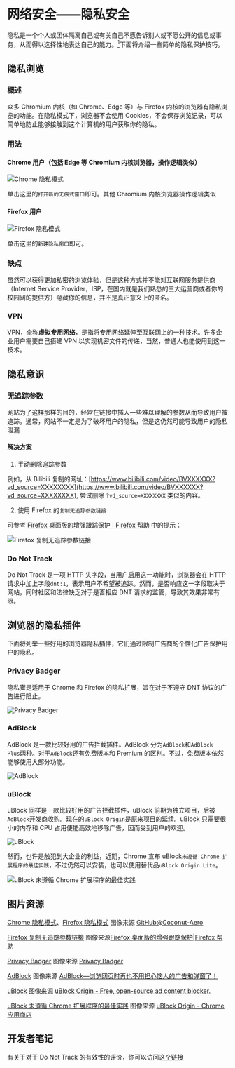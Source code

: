 # 网络安全——隐私安全

隐私是一个个人或团体隔离自己或有关自己不愿告诉别人或不愿公开的信息或事务，从而得以选择性地表达自己的能力。[<sup>1</sup>](https://zh.wikipedia.org/zh-hans/%E9%9A%90%E7%A7%81)下面将介绍一些简单的隐私保护技巧。

## 隐私浏览

### 概述

众多 Chromium 内核（如 Chrome、Edge 等）与 Firefox 内核的浏览器有隐私浏览的功能。在隐私模式下，浏览器不会使用 Cookies，不会保存浏览记录，可以简单地防止能够接触到这个计算机的用户获取你的隐私。

### 用法

#### Chrome 用户（包括 Edge 等 Chromium 内核浏览器，操作逻辑类似）

![Chrome 隐私模式](resources/img1.png)

单击这里的`打开新的无痕式窗口`即可。其他 Chromium 内核浏览器操作逻辑类似

#### Firefox 用户

![Firefox 隐私模式](resources/img2.png)

单击这里的`新建隐私窗口`即可。

### 缺点

虽然可以获得更加私密的浏览体验，但是这种方式并不能对互联网服务提供商（Internet Service Provider，ISP，在国内就是我们熟悉的三大运营商或者你的校园网的提供方）隐藏你的信息，并不是真正意义上的匿名。

### VPN

VPN，全称**虚拟专用网络**，是指将专用网络延伸至互联网上的一种技术。许多企业用户需要自己搭建 VPN 以实现机密文件的传递，当然，普通人也能使用到这一技术。

## 隐私意识

### 无追踪参数

网站为了这样那样的目的，经常在链接中插入一些难以理解的参数从而导致用户被追踪。通常，网站不一定是为了破坏用户的隐私，但是这仍然可能导致用户的隐私泄漏

#### 解决方案

1. 手动删除追踪参数

例如，从 Bilibili 复制的网址：[https://www.bilibili.com/video/BVXXXXXX?vd_source=XXXXXXXX](https://www.bilibili.com/video/BVXXXXXX?vd_source=XXXXXXXX), 尝试删除 `?vd_source=XXXXXXXX` 类似的内容。

2. 使用 Firefox 的`复制无追踪参数链接`

可参考 [Firefox 桌面版的增强跟踪保护 | Firefox 帮助](https://support.mozilla.org/zh-CN/kb/Firefox%20%E6%A1%8C%E9%9D%A2%E7%89%88%E7%9A%84%E5%A2%9E%E5%BC%BA%E8%B7%9F%E8%B8%AA%E4%BF%9D%E6%8A%A4) 中的提示：

![Firefox 复制无追踪参数链接](resources/img3.png)

### Do Not Track

Do Not Track 是一项 HTTP 头字段，当用户启用这一功能时，浏览器会在 HTTP 请求中加上字段`dnt:1`，表示用户不希望被追踪。然而，是否响应这一字段取决于网站，同时社区和法律缺乏对于是否相应 DNT 请求的监管，导致其效果非常有限。

## 浏览器的隐私插件

下面将列举一些好用的浏览器隐私插件，它们通过限制广告商的个性化广告保护用户的隐私。

### Privacy Badger

隐私獾是适用于 Chrome 和 Firefox 的隐私扩展，旨在对于不遵守 DNT 协议的广告进行阻止。

![Privacy Badger](resources/img5.png)

### AdBlock

AdBlock 是一款比较好用的广告拦截插件。AdBlock 分为`AdBlock`和`AdBlock Plus`两种。对于`AdBlock`还有免费版本和 Premium 的区别。不过，免费版本依然能够使用大部分功能。

![AdBlock](resources/img6.png)

### uBlock

uBlock 同样是一款比较好用的广告拦截插件，uBlock 前期为独立项目，后被`AdBlock`开发商收购。现在的`uBlock Origin`是原来项目的延续。uBlock 只需要很小的内存和 CPU 占用便能高效地移除广告，因而受到用户的欢迎。

![uBlock](resources/img7.png)

然而，也许是触犯到大企业的利益，近期，Chrome 宣布 uBlock`未遵循 Chrome 扩展程序的最佳实践`，不过仍然可以安装，也可以使用替代品`uBlock Origin Lite`。

![uBlock 未遵循 Chrome 扩展程序的最佳实践](resources/img8.png)

## 图片资源

[Chrome 隐私模式](resources/img1.png)、[Firefox 隐私模式](resources/img2.png) 图像来源 [GitHub@Coconut-Aero](https://github.com/Coconut-Aero)

[Firefox 复制无追踪参数链接](resources/img3.png) 图像来源[Firefox 桌面版的增强跟踪保护|Firefox 帮助](https://support.mozilla.org/zh-CN/kb/Firefox%20%E6%A1%8C%E9%9D%A2%E7%89%88%E7%9A%84%E5%A2%9E%E5%BC%BA%E8%B7%9F%E8%B8%AA%E4%BF%9D%E6%8A%A4)

[Privacy Badger](resources/img5.png) 图像来源 [Privacy Badger](https://privacybadger.org/)

[AdBlock](resources/img6.png) 图像来源 [AdBlock—浏览网页时再也不用担心恼人的广告和弹窗了！](https://getadblock.com/zh_CN/)

[uBlock](resources/img7.png) 图像来源 [uBlock Origin - Free, open-source ad content blocker.](https://ublockorigin.com/)

[uBlock 未遵循 Chrome 扩展程序的最佳实践](resources/img8.png) 图像来源 [uBlock Origin - Chrome 应用商店](https://chrome.google.com/webstore/detail/ublock-origin/cjpalhdlnbpafiamejdnhcphjbkeiagm)

## 开发者笔记

有关于对于 Do Not Track 的有效性的评价，你可以访问[这个链接](https://gizmodo.com/do-not-track-the-privacy-tool-used-by-millions-of-peop-1828868324)

